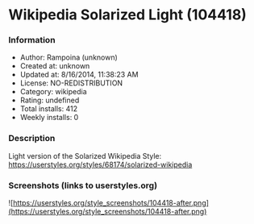 # Wikipedia Solarized Light (104418)

### Information
- Author: Rampoina (unknown)
- Created at: unknown
- Updated at: 8/16/2014, 11:38:23 AM
- License: NO-REDISTRIBUTION
- Category: wikipedia
- Rating: undefined
- Total installs: 412
- Weekly installs: 0


### Description
Light version of the Solarized Wikipedia Style:
https://userstyles.org/styles/68174/solarized-wikipedia


### Screenshots (links to userstyles.org)
![https://userstyles.org/style_screenshots/104418-after.png](https://userstyles.org/style_screenshots/104418-after.png)


